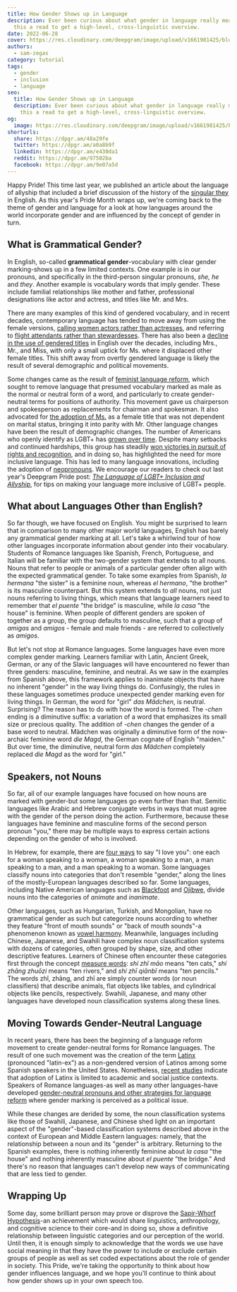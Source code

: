 ```yaml
---
title: How Gender Shows up in Language
description: Ever been curious about what gender in language really means? Give
  this a read to get a high-level, cross-linguistic overview.
date: 2022-06-28
cover: https://res.cloudinary.com/deepgram/image/upload/v1661981425/blog/how-gender-shows-up-in-language/pride-thumb-554x220%402x.png
authors:
  - sam-zegas
category: tutorial
tags:
  - gender
  - inclusion
  - language
seo:
  title: How Gender Shows up in Language
  description: Ever been curious about what gender in language really means? Give
    this a read to get a high-level, cross-linguistic overview.
og:
  image: https://res.cloudinary.com/deepgram/image/upload/v1661981425/blog/how-gender-shows-up-in-language/pride-thumb-554x220%402x.png
shorturls:
  share: https://dpgr.am/48a29fe
  twitter: https://dpgr.am/a0a8b9f
  linkedin: https://dpgr.am/e430da1
  reddit: https://dpgr.am/97502ba
  facebook: https://dpgr.am/9e07a5d
---
```

Happy Pride! This time last year, we published an article about the language of allyship that included a brief discussion of the history of the [singular they](https://blog.deepgram.com/the-language-of-lgbtq-inclusion-and-allyship/) in English. As this year's Pride Month wraps up, we're coming back to the theme of gender and language for a look at how languages around the world incorporate gender and are influenced by the concept of gender in turn.

## What is Grammatical Gender?

In English, so-called **grammatical gender**-vocabulary with clear gender marking-shows up in a few limited contexts. One example is in our pronouns, and specifically in the third-person singular pronouns, *she, he* and *they*. Another example is vocabulary words that imply gender. These include familial relationships like mother and father, professional designations like actor and actress, and titles like Mr. and Mrs.

There are many examples of this kind of gendered vocabulary, and in recent decades, contemporary language has tended to move away from using the female versions, [calling women actors rather than actresses](https://www.latimes.com/archives/la-xpm-2009-jan-18-ca-actress18-story.html), and referring to [flight attendants rather than stewardesses](https://www.aerotime.aero/articles/28032-stewardess-flight-attendant-history). There has also been a [decline in the use of gendered titles](https://books.google.com/ngrams/graph?content=Ms%2CMiss%2CMrs%2CMr&year_start=1970&year_end=2000&corpus=0&smoothing=3&direct_url=t1%3B%2CMs%3B%2Cc0%3B.t1%3B%2CMiss%3B%2Cc0%3B.t1%3B%2CMrs%3B%2Cc0%3B.t1%3B%2CMr%3B%2Cc0) in English over the decades, including Mrs., Mr., and Miss, with only a small uptick for Ms. where it displaced other female titles. This shift away from overtly gendered language is likely the result of several demographic and political movements.

Some changes came as the result of [feminist language reform](https://www.blackwellpublishing.com/content/bpl_images/content_store/WWW_Content/9780631225027/024.pdf), which sought to remove language that presumed vocabulary marked as male as the normal or neutral form of a word, and particularly to create gender-neutral terms for positions of authority. This movement gave us chairperson and spokesperson as replacements for chairman and spokesman. It also advocated for [the adoption of Ms.](https://www.theguardian.com/lifeandstyle/2017/jul/07/sheila-michaels-who-brought-ms-into-mainstream-dies-aged-78) as a female title that was not dependent on marital status, bringing it into parity with Mr. Other language changes have been the result of demographic changes. The number of Americans who openly identify as LGBT+ has [grown over time](https://news.gallup.com/poll/389792/lgbt-identification-ticks-up.aspx). Despite many setbacks and continued hardships, this group has steadily [won victories in pursuit of rights and recognition](https://en.wikipedia.org/wiki/Timeline_of_LGBT_history_in_the_United_States#2020s), and in doing so, has highlighted the need for more inclusive language. This has led to many language innovations, including the adoption of [neopronouns](https://en.wikipedia.org/wiki/Neopronoun). We encourage our readers to check out last year's Deepgram Pride post: *[The Language of LGBT+ Inclusion and Allyship](https://blog.deepgram.com/the-language-of-lgbtq-inclusion-and-allyship/)*, for tips on making your language more inclusive of LGBT+ people.

## What about Languages Other than English?

So far though, we have focused on English. You might be surprised to learn that in comparison to many other major world languages, English has barely any grammatical gender marking at all. Let's take a whirlwind tour of how other languages incorporate information about gender into their vocabulary. Students of Romance languages like Spanish, French, Portuguese, and Italian will be familiar with the two-gender system that extends to all nouns. Nouns that refer to people or animals of a particular gender often align with the expected grammatical gender. To take some examples from Spanish, *la hermana* "the sister" is a feminine noun, whereas *el hermano*, "the brother" is its masculine counterpart. But this system extends to *all* nouns, not just nouns referring to living things, which means that language learners need to remember that *el puente* "the bridge" is masculine, while *la casa* "the house" is feminine. When people of different genders are spoken of together as a group, the group defaults to masculine, such that a group of *amigas* and *amigos* - female and male friends - are referred to collectively as *amigos*.

But let's not stop at Romance languages. Some languages have even more complex gender marking. Learners familiar with Latin, Ancient Greek, German, or any of the Slavic languages will have encountered no fewer than three genders: masculine, feminine, and neutral. As we saw in the examples from Spanish above, this framework applies to inanimate objects that have no inherent "gender" in the way living things do. Confusingly, the rules in these languages sometimes produce unexpected gender marking even for living things. In German, the word for "girl" *das Mädchen*, is neutral. Surprising? The reason has to do with how the word is formed. The *\-chen* ending is a diminutive suffix: a variation of a word that emphasizes its small size or precious quality. The addition of *\-chen* changes the gender of a base word to neutral. Mädchen was originally a diminutive form of the now-archaic feminine word *die Magd*, the German cognate of English "maiden." But over time, the diminutive, neutral form *das Mädchen* completely replaced *die Magd* as the word for "girl."

## Speakers, not Nouns

So far, all of our example languages have focused on how nouns are marked with gender-but some languages go even further than that. Semitic languages like Arabic and Hebrew conjugate verbs in ways that must agree with the gender of the person doing the action. Furthermore, because these languages have feminine and masculine forms of the second person pronoun "you," there may be multiple ways to express certain actions depending on the gender of who is involved.

In Hebrew, for example, there are [four ways](https://www.lingalot.com/i-love-you-in-hebrew/) to say "I love you": one each for a woman speaking to a woman, a woman speaking to a man, a man speaking to a man, and a man speaking to a woman. Some languages classify nouns into categories that don't resemble "gender," along the lines of the mostly-European languages described so far. Some languages, including Native American languages such as [Blackfoot](https://en.wikipedia.org/wiki/Blackfoot_language) and [Ojibwe](https://en.wikipedia.org/wiki/Ojibwe_language), divide nouns into the categories of *animate* and *inanimate*.

Other languages, such as Hungarian, Turkish, and Mongolian, have no grammatical gender as such but categorize nouns according to whether they feature "front of mouth sounds" or "back of mouth sounds"-a phenomenon known as [vowel harmony](https://en.wikipedia.org/wiki/Vowel_harmony). Meanwhile, languages including Chinese, Japanese, and Swahili have complex noun classification systems with dozens of categories, often grouped by shape, size, and other descriptive features. Learners of Chinese often encounter these categories first through the concept [measure words](https://speechling.com/blog/an-introduction-to-measure-words-in-mandarin-chinese/): *shí zhǐ māo* means "ten cats," *shí zhāng zhuōzi* means "ten rivers," and *shí zhī qiānbǐ* means "ten pencils." The words zhǐ, zhāng, and zhī are simply counter words (or noun classifiers) that describe animals, flat objects like tables, and cylindrical objects like pencils, respectively. Swahili, Japanese, and many other languages have developed noun classification systems along these lines.

## Moving Towards Gender-Neutral Language

In recent years, there has been the beginning of a language reform movement to create gender-neutral forms for Romance languages. The result of one such movement was the creation of the term [Latinx](https://www.pewresearch.org/hispanic/2020/08/11/about-one-in-four-u-s-hispanics-have-heard-of-latinx-but-just-3-use-it/) (pronounced "latin-ex") as a non-gendered version of Latinos among some Spanish speakers in the United States. Nonetheless, [recent studies](https://www.pewresearch.org/hispanic/2020/08/11/about-one-in-four-u-s-hispanics-have-heard-of-latinx-but-just-3-use-it/) indicate that adoption of Latinx is limited to academic and social justice contexts. Speakers of Romance languages-as well as many other languages-have developed [gender-neutral pronouns and other strategies for language reform](https://en.wikipedia.org/wiki/Gender_neutrality_in_languages_with_grammatical_gender) where gender marking is perceived as a political issue.

While these changes are derided by some, the noun classification systems like those of Swahili, Japanese, and Chinese shed light on an important aspect of the "gender"-based classification systems described above in the context of European and Middle Eastern languages: namely, that the relationship between a noun and its "gender" is arbitrary. Returning to the Spanish examples, there is nothing inherently feminine about *la casa* "the house" and nothing inherently masculine about *el puente* "the bridge." And there's no reason that languages can't develop new ways of communicating that are less tied to gender.

## Wrapping Up

Some day, some brilliant person may prove or disprove the [Sapir-Whorf Hypothesis](https://en.wikipedia.org/wiki/Linguistic_relativity)-an achievement which would share linguistics, anthropology, and cognitive science to their core-and in doing so, show a definitive relationship between linguistic categories and our perception of the world. Until then, it is enough simply to acknowledge that the words we use have social meaning in that they have the power to include or exclude certain groups of people as well as set coded expectations about the role of gender in society. This Pride, we're taking the opportunity to think about how gender influences language, and we hope you'll continue to think about how gender shows up in your own speech too.